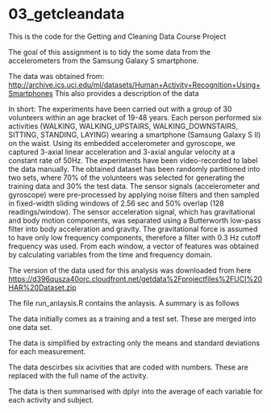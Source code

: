# 03_getcleandata


This is the code for the Getting and Cleaning Data Course Project

The goal of this assignment is to tidy the some data from the accelerometers from the Samsung Galaxy S smartphone. 

The data was obtained from: 
http://archive.ics.uci.edu/ml/datasets/Human+Activity+Recognition+Using+Smartphones
This also provides a description of the data

In short:
The experiments have been carried out with a group of 30 volunteers within an age bracket of 19-48 years. Each person performed six activities (WALKING, WALKING_UPSTAIRS, WALKING_DOWNSTAIRS, SITTING, STANDING, LAYING) wearing a smartphone (Samsung Galaxy S II) on the waist. Using its embedded accelerometer and gyroscope, we captured 3-axial linear acceleration and 3-axial angular velocity at a constant rate of 50Hz. The experiments have been video-recorded to label the data manually. The obtained dataset has been randomly partitioned into two sets, where 70% of the volunteers was selected for generating the training data and 30% the test data.
The sensor signals (accelerometer and gyroscope) were pre-processed by applying noise filters and then sampled in fixed-width sliding windows of 2.56 sec and 50% overlap (128 readings/window). The sensor acceleration signal, which has gravitational and body motion components, was separated using a Butterworth low-pass filter into body acceleration and gravity. The gravitational force is assumed to have only low frequency components, therefore a filter with 0.3 Hz cutoff frequency was used. From each window, a vector of features was obtained by calculating variables from the time and frequency domain.

The version of the data used for this analysis was downloaded from here
https://d396qusza40orc.cloudfront.net/getdata%2Fprojectfiles%2FUCI%20HAR%20Dataset.zip


The file run_anlaysis.R contains the anlaysis. A summary is as follows

 The data initially comes as a training and a test set. 
 These are merged into one data set.
 
 The data is simplified by extracting only the means and standard deviations for each measurement. 
 
The data descirbes six acivities that are coded with numbers. These are replaced with the full name of the activity. 

The data is then summarised with dplyr into the average of each variable for each activity and subject. 

